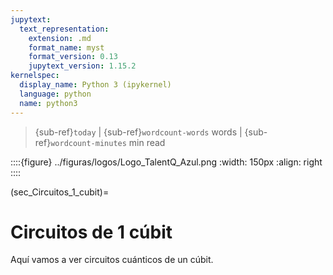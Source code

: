 ```yaml
---
jupytext:
  text_representation:
    extension: .md
    format_name: myst
    format_version: 0.13
    jupytext_version: 1.15.2
kernelspec:
  display_name: Python 3 (ipykernel)
  language: python
  name: python3
---
```


> {sub-ref}`today` | {sub-ref}`wordcount-words` words | {sub-ref}`wordcount-minutes` min read

::::{figure} ../figuras/logos/Logo_TalentQ_Azul.png
:width: 150px
:align: right
::::

(sec_Circuitos_1_cubit)=
# Circuitos de 1 cúbit

Aquí vamos a ver circuitos cuánticos de un cúbit.

```{tableofcontents}
```
